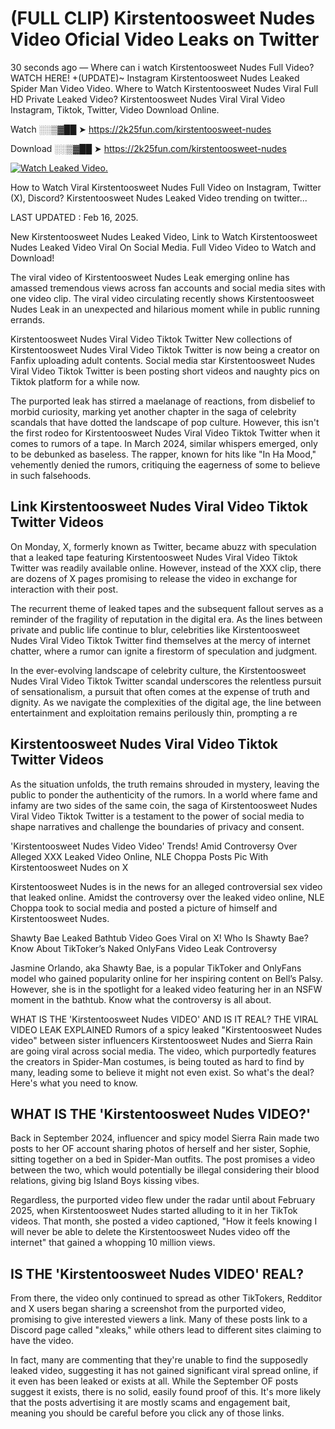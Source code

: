 # (FULL CLIP) Kirstentoosweet Nudes Video Oficial Video Leaks on Twitter

30 seconds ago — Where can i watch Kirstentoosweet Nudes Full Video? WATCH HERE! +(UPDATE)~ Instagram Kirstentoosweet Nudes Leaked Spider Man Video Video. Where to Watch Kirstentoosweet Nudes Viral Full HD Private Leaked Video? Kirstentoosweet Nudes Viral Viral Video Instagram, Tiktok, Twitter, Video Download Online.

Watch ░░▒▓██ ➤ https://2k25fun.com/kirstentoosweet-nudes

Download ░░▒▓██ ➤ https://2k25fun.com/kirstentoosweet-nudes

[![Watch Leaked Video.](https://miro.medium.com/v2/resize:fit:828/format:webp/1*cilzJN44JGOrTw9NJCrNHA.gif "Watch Leaked Video")](https://2k25fun.com/kirstentoosweet-nudes)

How to Watch Viral Kirstentoosweet Nudes Full Video on Instagram, Twitter (X), Discord? Kirstentoosweet Nudes Leaked Video trending on twitter...

LAST UPDATED : Feb 16, 2025.

New Kirstentoosweet Nudes Leaked Video, Link to Watch Kirstentoosweet Nudes Leaked Video Viral On Social Media. Full Video Video to Watch and Download!

The viral video of Kirstentoosweet Nudes Leak emerging online has amassed tremendous views across fan accounts and social media sites with one video clip. The viral video circulating recently shows Kirstentoosweet Nudes Leak in an unexpected and hilarious moment while in public running errands.

Kirstentoosweet Nudes Viral Video Tiktok Twitter New collections of Kirstentoosweet Nudes Viral Video Tiktok Twitter is now being a creator on Fanfix uploading adult contents. Social media star Kirstentoosweet Nudes Viral Video Tiktok Twitter is been posting short videos and naughty pics on Tiktok platform for a while now.

The purported leak has stirred a maelanage of reactions, from disbelief to morbid curiosity, marking yet another chapter in the saga of celebrity scandals that have dotted the landscape of pop culture. However, this isn't the first rodeo for Kirstentoosweet Nudes Viral Video Tiktok Twitter when it comes to rumors of a tape. In March 2024, similar whispers emerged, only to be debunked as baseless. The rapper, known for hits like "In Ha Mood," vehemently denied the rumors, critiquing the eagerness of some to believe in such falsehoods.

## Link Kirstentoosweet Nudes Viral Video Tiktok Twitter Videos

On Monday, X, formerly known as Twitter, became abuzz with speculation that a leaked tape featuring Kirstentoosweet Nudes Viral Video Tiktok Twitter was readily available online. However, instead of the XXX clip, there are dozens of X pages promising to release the video in exchange for interaction with their post.

The recurrent theme of leaked tapes and the subsequent fallout serves as a reminder of the fragility of reputation in the digital era. As the lines between private and public life continue to blur, celebrities like Kirstentoosweet Nudes Viral Video Tiktok Twitter find themselves at the mercy of internet chatter, where a rumor can ignite a firestorm of speculation and judgment.

In the ever-evolving landscape of celebrity culture, the Kirstentoosweet Nudes Viral Video Tiktok Twitter scandal underscores the relentless pursuit of sensationalism, a pursuit that often comes at the expense of truth and dignity. As we navigate the complexities of the digital age, the line between entertainment and exploitation remains perilously thin, prompting a re

##  Kirstentoosweet Nudes Viral Video Tiktok Twitter Videos

As the situation unfolds, the truth remains shrouded in mystery, leaving the public to ponder the authenticity of the rumors. In a world where fame and infamy are two sides of the same coin, the saga of Kirstentoosweet Nudes Viral Video Tiktok Twitter is a testament to the power of social media to shape narratives and challenge the boundaries of privacy and consent.

'Kirstentoosweet Nudes Video Video' Trends! Amid Controversy Over Alleged XXX Leaked Video Online, NLE Choppa Posts Pic With Kirstentoosweet Nudes on X

Kirstentoosweet Nudes is in the news for an alleged controversial sex video that leaked online. Amidst the controversy over the leaked video online, NLE Choppa took to social media and posted a picture of himself and Kirstentoosweet Nudes.

Shawty Bae Leaked Bathtub Video Goes Viral on X! Who Is Shawty Bae? Know About TikToker’s Naked OnlyFans Video Leak Controversy

Jasmine Orlando, aka Shawty Bae, is a popular TikToker and OnlyFans model who gained popularity online for her inspiring content on Bell’s Palsy. However, she is in the spotlight for a leaked video featuring her in an NSFW moment in the bathtub. Know what the controversy is all about.

WHAT IS THE 'Kirstentoosweet Nudes VIDEO' AND IS IT REAL? THE VIRAL VIDEO LEAK EXPLAINED Rumors of a spicy leaked "Kirstentoosweet Nudes video" between sister influencers Kirstentoosweet Nudes and Sierra Rain are going viral across social media. The video, which purportedly features the creators in Spider-Man costumes, is being touted as hard to find by many, leading some to believe it might not even exist. So what's the deal? Here's what you need to know.

## WHAT IS THE 'Kirstentoosweet Nudes VIDEO?'

Back in September 2024, influencer and spicy model Sierra Rain made two posts to her OF account sharing photos of herself and her sister, Sophie, sitting together on a bed in Spider-Man outfits. The post promises a video between the two, which would potentially be illegal considering their blood relations, giving big Island Boys kissing vibes.

Regardless, the purported video flew under the radar until about February 2025, when Kirstentoosweet Nudes started alluding to it in her TikTok videos. That month, she posted a video captioned, "How it feels knowing I will never be able to delete the Kirstentoosweet Nudes video off the internet" that gained a whopping 10 million views.

## IS THE 'Kirstentoosweet Nudes VIDEO' REAL?

From there, the video only continued to spread as other TikTokers, Redditor and X users began sharing a screenshot from the purported video, promising to give interested viewers a link. Many of these posts link to a Discord page called "xleaks," while others lead to different sites claiming to have the video.

In fact, many are commenting that they're unable to find the supposedly leaked video, suggesting it has not gained significant viral spread online, if it even has been leaked or exists at all. While the September OF posts suggest it exists, there is no solid, easily found proof of this. It's more likely that the posts advertising it are mostly scams and engagement bait, meaning you should be careful before you click any of those links.